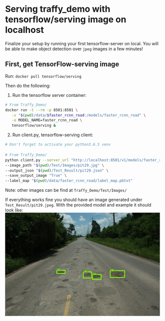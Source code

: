 # Serving traffy_demo with tensorflow/serving image on localhost

Finalize your setup by running your first tensorflow-server on local.
You will be able to make object detection over `jpeg` images in a few minutes!

## First, get TensorFlow-serving image
Run: `docker pull tensorflow/serving`

Then do the following:

1. Run the tensorflow server container:
```bash
# From Traffy_Demo/
docker run -t --rm -p 8501:8501 \
   -v "$(pwd)/data/$faster_rcnn_road:/models/faster_rcnn_road" \
   -e MODEL_NAME=faster_rcnn_road \
   tensorflow/serving &
```

2. Run client.py, tensorflow-serving client: 
```bash
# Don't forget to activate your python3.6.5 venv

# From Traffy_Demo/
python client.py --server_url "http://localhost:8501/v1/models/faster_rcnn_road:predict" \
--image_path "$(pwd)/Test/Images/pit29.jpg" \
--output_json "$(pwd)/Test_Result/pit29.json" \
--save_output_image "True" \
--label_map "$(pwd)/data/faster_rcnn_road/label_map.pbtxt"
```
Note: other images can be find at `Traffy_Demo/Test/Images/`

If everything works fine you should have an image generated under `Test_Result/pit29.jpeg`.
With the provided model and example it should look like:
![Output image based on the inference results from the model](../assets/pit29.jpeg) 
